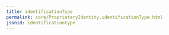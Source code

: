 ```yaml
---
title: identificationType
permalink: core/ProprietaryIdentity.identificationType.html
jsonid: identificationtype
---
```

